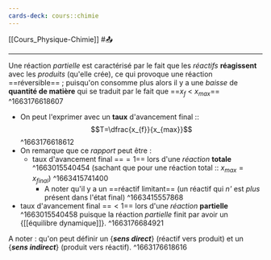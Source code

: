 ```yaml
---
cards-deck: cours::chimie
---
```


[[Cours_Physique-Chimie]] #📤 

---
Une réaction *partielle* est caractérisé par le fait que les *réactifs* **réagissent** avec les *produits* (qu'elle crée), ce qui provoque une réaction ==réversible== ; puisqu'on consomme plus alors il y a une *baisse* de **quantité de matière** qui se traduit par le fait que ==$x_f$ < $x_{max}$==
^1663176618607

- On peut l'exprimer avec un **taux** d'avancement final :: $$T=\dfrac{x_{f}}{x_{max}}$$
^1663176618612
- On remarque que ce *rapport* peut être :
	- taux d'avancement final ==$=1$== lors d'une *réaction* **totale**
^1663015540454
		(sachant que pour une réaction total :: $x_{max}=x_{final}$)
^1663415741400
		- A noter qu'il y a un ==réactif limitant== (un réactif qui *n'* est *plus* présent dans l'état final)
^1663415557868
-  taux d'avancement final ==$<1$== lors d'une *réaction* **partielle**
^1663015540458
	puisque la réaction *partielle* finit par avoir un {[[équilibre dynamique]]}.
^1663176684921

A noter : qu'on peut définir un {***sens direct***} (réactif vers produit) et un {***sens indirect***} (produit vers réactif).
^1663176618616
